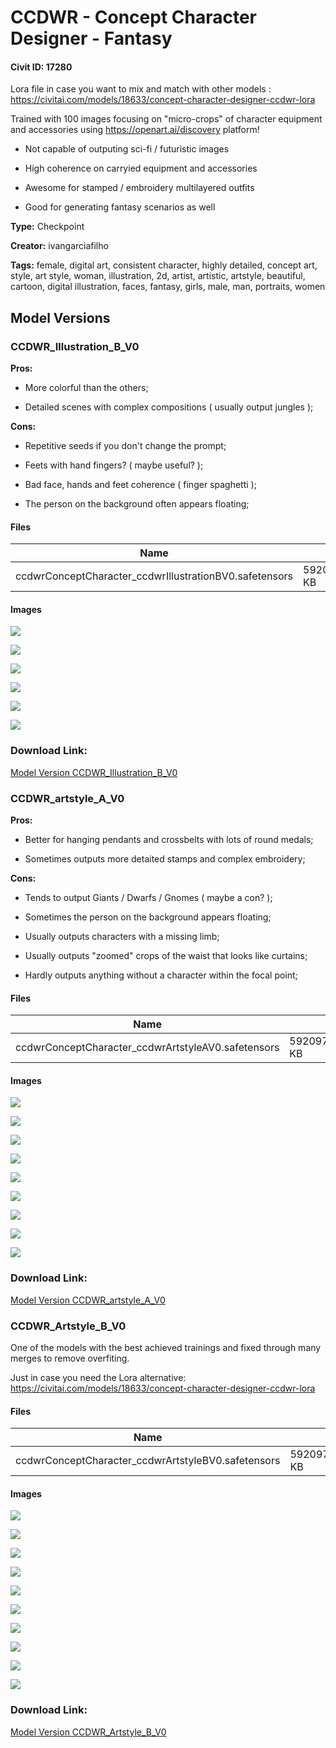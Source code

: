 # CCDWR - Concept Character Designer - Fantasy

#### Civit ID: 17280

<p>Lora file in case you want to mix and match with other models : <a target="_blank" rel="ugc" href="https://civitai.com/models/18633/concept-character-designer-ccdwr-lora">https://civitai.com/models/18633/concept-character-designer-ccdwr-lora</a></p><p></p><p>Trained with 100 images focusing on "micro-crops" of character equipment and accessories using <a target="_blank" rel="ugc" href="https://openart.ai/discovery">https://openart.ai/discovery</a> platform!</p><ul><li><p>Not capable of outputing sci-fi / futuristic images</p></li><li><p>High coherence on carryied equipment and accessories</p></li><li><p>Awesome for stamped / embroidery multilayered outfits</p></li><li><p>Good for generating fantasy scenarios as well</p></li></ul>

**Type:** Checkpoint

**Creator:** ivangarciafilho

**Tags:** female, digital art, consistent character, highly detailed, concept art, style, art style, woman, illustration, 2d, artist, artistic, artstyle, beautiful, cartoon, digital illustration, faces, fantasy, girls, male, man, portraits, women

## Model Versions

### CCDWR_Illustration_B_V0

<p><strong>Pros:</strong></p><ul><li><p>More colorful than the others;</p></li><li><p>Detailed scenes with complex compositions ( usually output jungles );</p></li></ul><p><strong>Cons:</strong></p><ul><li><p>Repetitive seeds if you don't change the prompt;</p></li><li><p>Feets with hand fingers? ( maybe  useful? );</p></li><li><p>Bad face, hands and feet coherence ( finger spaghetti );</p></li><li><p>The person on the background often appears floating;</p></li></ul>

#### Files

| Name | Size | Type | Format | Download Url | AutoV1 | AutoV2 | SHA256 | CRC32 | BLAKE3 |
| --- | --- | --- | --- | --- | --- | --- | --- | --- | --- |
| ccdwrConceptCharacter_ccdwrIllustrationBV0.safetensors | 5920974.079101562 KB | Model | SafeTensor | https://civitai.com/api/download/models/22795 | CDA39816 | F6B7C2C771 | F6B7C2C771DC931508F515B38087E4D1982E66440BF7D7249554C5CD0AB6CE05 | C6D214B8 | 8D0523EF1438DE0706DB6694307988D7E66AACE6B6E0C4E7FC15DAB7CEEF7189 |

#### Images

<p><img src="https://image.civitai.com/xG1nkqKTMzGDvpLrqFT7WA/28e4d2fa-5065-419e-d36e-dc4244591500/width=450/256471.jpeg" /></p>

<p><img src="https://image.civitai.com/xG1nkqKTMzGDvpLrqFT7WA/4a52e011-95a7-492a-9dae-2c84e892ec00/width=450/246367.jpeg" /></p>

<p><img src="https://image.civitai.com/xG1nkqKTMzGDvpLrqFT7WA/8dd8e4a5-e3ed-4438-4aed-b484f6fd8400/width=450/246366.jpeg" /></p>

<p><img src="https://image.civitai.com/xG1nkqKTMzGDvpLrqFT7WA/15943e75-2e20-4f9e-ad16-dbd63f817900/width=450/256470.jpeg" /></p>

<p><img src="https://image.civitai.com/xG1nkqKTMzGDvpLrqFT7WA/ecfb47f8-d95d-4f76-d27f-0905e3ea3d00/width=450/256564.jpeg" /></p>

<p><img src="https://image.civitai.com/xG1nkqKTMzGDvpLrqFT7WA/95bcbbea-e84e-4ec4-25ce-656556b0c400/width=450/256563.jpeg" /></p>

### Download Link:

[Model Version CCDWR_Illustration_B_V0](https://civitai.com/api/download/models/22795)

### CCDWR_artstyle_A_V0

<p><strong>Pros:</strong></p><ul><li><p>Better for hanging pendants and crossbelts with lots of round  medals;</p></li><li><p>Sometimes outputs more detaited stamps and complex embroidery;</p></li></ul><p><strong>Cons:</strong></p><ul><li><p>Tends to output Giants / Dwarfs / Gnomes ( maybe  a con? );</p></li><li><p>Sometimes the person on the background appears floating;</p></li><li><p>Usually outputs characters with a missing limb;</p></li><li><p>Usually outputs "zoomed"  crops of the waist that  looks like curtains;</p></li><li><p>Hardly outputs anything without a character within the focal point;</p></li></ul>

#### Files

| Name | Size | Type | Format | Download Url | AutoV1 | AutoV2 | SHA256 | CRC32 | BLAKE3 |
| --- | --- | --- | --- | --- | --- | --- | --- | --- | --- |
| ccdwrConceptCharacter_ccdwrArtstyleAV0.safetensors | 5920974.079101562 KB | Model | SafeTensor | https://civitai.com/api/download/models/22592 | CDA39816 | C4D33E3575 | C4D33E3575A17A7397BAE3D09ADD0EAEF11445A620B2DE446ADCAFF61B2D8F89 | 5481E66C | B924E5962405E7100A00B1885FF74261720EA2BCC4F519C39C5D2244806114BA |

#### Images

<p><img src="https://image.civitai.com/xG1nkqKTMzGDvpLrqFT7WA/252b07a5-6a8a-4612-efd8-aba819f09300/width=450/243402.jpeg" /></p>

<p><img src="https://image.civitai.com/xG1nkqKTMzGDvpLrqFT7WA/6e81ae70-63c1-42c8-954e-be89547f2700/width=450/243401.jpeg" /></p>

<p><img src="https://image.civitai.com/xG1nkqKTMzGDvpLrqFT7WA/bc09eda9-40c2-472d-5958-1e8ffcc38200/width=450/243215.jpeg" /></p>

<p><img src="https://image.civitai.com/xG1nkqKTMzGDvpLrqFT7WA/d6629d1e-0dc3-41ef-4fbe-d43811e71d00/width=450/243400.jpeg" /></p>

<p><img src="https://image.civitai.com/xG1nkqKTMzGDvpLrqFT7WA/1efa8c82-89e0-422a-ce92-a59ab21f9d00/width=450/243399.jpeg" /></p>

<p><img src="https://image.civitai.com/xG1nkqKTMzGDvpLrqFT7WA/09f15249-af27-40cb-c29f-bfb86c76f600/width=450/243398.jpeg" /></p>

<p><img src="https://image.civitai.com/xG1nkqKTMzGDvpLrqFT7WA/3310ab11-3701-4ca4-dad0-677506ce8800/width=450/243397.jpeg" /></p>

<p><img src="https://image.civitai.com/xG1nkqKTMzGDvpLrqFT7WA/7e666ded-8d22-4d15-2226-37257200cc00/width=450/243405.jpeg" /></p>

<p><img src="https://image.civitai.com/xG1nkqKTMzGDvpLrqFT7WA/b24cf4d0-537a-43af-4344-7e96e8fc6e00/width=450/243404.jpeg" /></p>

### Download Link:

[Model Version CCDWR_artstyle_A_V0](https://civitai.com/api/download/models/22592)

### CCDWR_Artstyle_B_V0

<p>One of the models with the best achieved trainings and fixed through many merges to remove overfiting.</p><p></p><p>Just in case you need the Lora alternative: <a target="_blank" rel="ugc" href="https://civitai.com/models/18633/concept-character-designer-ccdwr-lora">https://civitai.com/models/18633/concept-character-designer-ccdwr-lora</a></p>

#### Files

| Name | Size | Type | Format | Download Url | AutoV1 | AutoV2 | SHA256 | CRC32 | BLAKE3 |
| --- | --- | --- | --- | --- | --- | --- | --- | --- | --- |
| ccdwrConceptCharacter_ccdwrArtstyleBV0.safetensors | 5920974.079101562 KB | Model | SafeTensor | https://civitai.com/api/download/models/20417 | CDA39816 | 3B96CC4E98 | 3B96CC4E989F1B68DAF5680093EB376B882DDD3E8B96B4F15D32EDB209440CF4 | 29A5EF72 | DCE5F1EB6F92993A9D82EC61791E51B3861FEBDD19C3B85BA4F5E49F2684EFB8 |

#### Images

<p><img src="https://image.civitai.com/xG1nkqKTMzGDvpLrqFT7WA/b071a743-3926-4e3b-ea1c-79677f25b900/width=450/221383.jpeg" /></p>

<p><img src="https://image.civitai.com/xG1nkqKTMzGDvpLrqFT7WA/b4c67f0d-b2d6-4290-f554-70243676a900/width=450/221410.jpeg" /></p>

<p><img src="https://image.civitai.com/xG1nkqKTMzGDvpLrqFT7WA/14a65b22-d3fc-47e1-2ec8-94b4e248a500/width=450/216357.jpeg" /></p>

<p><img src="https://image.civitai.com/xG1nkqKTMzGDvpLrqFT7WA/5b2850ac-45b0-4a3a-49e2-87081911b100/width=450/221409.jpeg" /></p>

<p><img src="https://image.civitai.com/xG1nkqKTMzGDvpLrqFT7WA/d9744370-bd0c-452b-5c04-6f4bb284db00/width=450/216356.jpeg" /></p>

<p><img src="https://image.civitai.com/xG1nkqKTMzGDvpLrqFT7WA/cb6f8b4a-1ed9-4bd7-d89f-1da801c19600/width=450/221408.jpeg" /></p>

<p><img src="https://image.civitai.com/xG1nkqKTMzGDvpLrqFT7WA/1897ac3d-0993-4e1f-fe82-46c7afecab00/width=450/216736.jpeg" /></p>

<p><img src="https://image.civitai.com/xG1nkqKTMzGDvpLrqFT7WA/da71e2fb-3a92-4749-ae52-a56ff1a06800/width=450/221407.jpeg" /></p>

<p><img src="https://image.civitai.com/xG1nkqKTMzGDvpLrqFT7WA/137edaaa-0efb-4cb3-1f4e-7d2da8c4c000/width=450/216735.jpeg" /></p>

<p><img src="https://image.civitai.com/xG1nkqKTMzGDvpLrqFT7WA/70f80443-9cf2-4d67-6e19-9b1329963700/width=450/220611.jpeg" /></p>

### Download Link:

[Model Version CCDWR_Artstyle_B_V0](https://civitai.com/api/download/models/20417)

